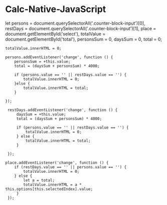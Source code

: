 # Calc-Native-JavaScript

let persons = document.querySelectorAll('.counter-block-input')[0],
        restDays = document.querySelectorAll('.counter-block-input')[1],
        place = document.getElementById('select'),
        totalValue = document.getElementById('total'),
        personsSum = 0,
        daysSum = 0,
        total = 0;
    
    totalValue.innerHTML = 0;

    persons.addEventListener('change', function () {
        personsSum = +this.value;
        total = (daysSum + personsSum) * 4000;

        if (persons.value == '' || restDays.value == '') {
            totalValue.innerHTML = 0;
        }else {
            totalValue.innerHTML = total;
        }

    });

     restDays.addEventListener('change', function () {
         daysSum = +this.value;
         total = (daysSum + personsSum) * 4000;

         if (persons.value == '' || restDays.value == '') {
             totalValue.innerHTML = 0;
         } else {
             totalValue.innerHTML = total;
         }

     });

    place.addEventListener('change', function () {
        if (restDays.value == '' || persons.value == '') {
            totalValue.innerHTML = 0;
        } else {
            let a = total;
            totalValue.innerHTML = a * this.options[this.selectedIndex].value;
         }
     });
